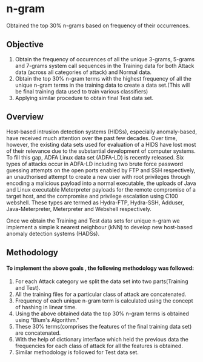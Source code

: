 # n-gram
Obtained the top 30% n-grams based on frequency of their occurrences.

## Objective
1. Obtain the frequency of occurences of all the unique 3-grams, 5-grams and 7-grams system call sequences in the Training data for both Attack data (across all categories of attack) and Normal data.
2. Obtain the top 30% n-gram terms with the highest frequency of all the unique n-gram terms in the training data to create a data set.(This will be final training data used to train various classifiers)
3. Applying similar procedure to obtain final Test data set.

## Overview
Host-based intrusion detection systems (HIDSs), especially anomaly-based, have received much attention over the past few decades. Over time, however, the existing data sets used for evaluation of a HIDS have lost most of their relevance due to the substantial development of computer systems. To fill this gap, ADFA Linux data set (ADFA-LD) is recently released. Six types of attacks occur in ADFA-LD including two brute force password guessing attempts on the open ports enabled by FTP and SSH respectively, an unauthorised attempt to create a new user with root privileges through encoding a malicious payload into a normal executable, the uploads of Java and Linux executable Meterpreter payloads for the remote compromise of a target host, and the compromise and privilege escalation using C100 webshell. These types are termed as Hydra-FTP, Hydra-SSH, Adduser, Java-Meterpreter, Meterpreter and Webshell respectively.

Once we obtain the Training and Test data sets for unique n-gram we implement a simple k nearest neighbour (kNN) to develop new host-based anomaly detection systems (HADSs).

## Methodology
#### To implement the above goals , the following methodology was followed: 
1. For each Attack category we split the data set into two parts(Training and Test).
2. All the training files for a particular class of attack are concatenated.
3. Frequency of each unique n-gram term is calculated using the concept of hashing in linear time.
4. Using the above obtained data the top 30% n-gram terms is obtained using "Blum's Algorithm."
5. These 30% terms(comprises the features of the final training data set) are concatenated.
6. With the help of dictionary interface which held the previous data the frequencies for each class of attack for all the features is obtained.
7. Similar methodology is followed for Test data set.
